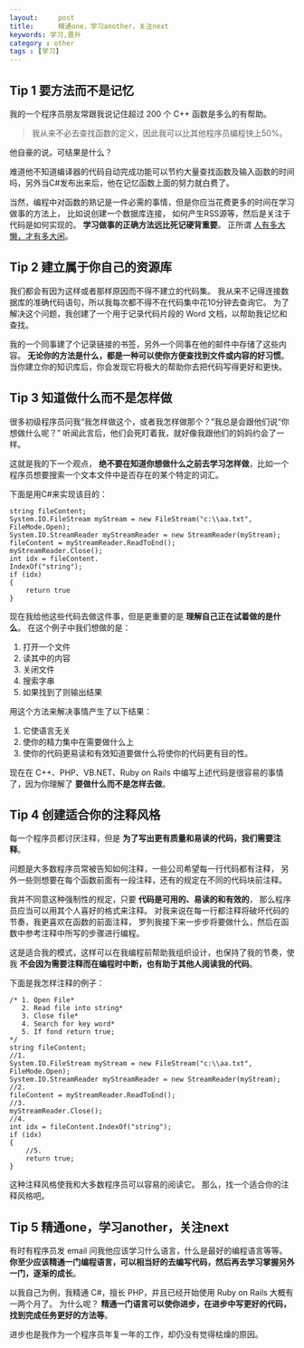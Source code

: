 ```yaml
---
layout:     post
title:      精通one，学习another，关注next
keywords: 学习,晋升
category : other
tags : [学习]
---
```


## Tip 1 要方法而不是记忆 ##

我的一个程序员朋友常跟我说记住超过 200 个 C++ 函数是多么的有帮助。

> 我从来不必去查找函数的定义，因此我可以比其他程序员编程快上50%。

他自豪的说。可结果是什么？

难道他不知道编译器的代码自动完成功能可以节约大量查找函数及输入函数的时间吗，另外当C#发布出来后，他在记忆函数上面的努力就白费了。

当然，编程中对函数的熟记是一件必需的事情，但是你应当花费更多的时间在学习做事的方法上，
比如说创建一个数据库连接，
如何产生RSS源等，然后是关注于代码是如何实现的。
**学习做事的正确方法远比死记硬背重要**。
正所谓 [人有多大懒，才有多大闲](http://justjavac.com/other/2012/09/03/how-lazy-have-much-leisure.html)。

## Tip 2 建立属于你自己的资源库 ##

我们都会有因为这样或者那样原因而不得不建立的代码集。
我从来不记得连接数据库的准确代码语句，所以我每次都不得不在代码集中花10分钟去查询它。
为了解决这个问题，我创建了一个用于记录代码片段的 Word 文档，以帮助我记忆和查找。

我的一个同事建了个记录链接的书签，另外一个同事在他的邮件中存储了这些内容。
**无论你的方法是什么，都是一种可以使你方便查找到文件或内容的好习惯**。
当你建立你的知识库后，你会发现它将极大的帮助你去把代码写得更好和更快。

## Tip 3 知道做什么而不是怎样做 ##

很多初级程序员问我“我怎样做这个，或者我怎样做那个？”我总是会跟他们说“你想做什么呢？”
听闻此言后，他们会死盯着我，就好像我跟他们的妈妈约会了一样。

这就是我的下一个观点， **绝不要在知道你想做什么之前去学习怎样做**，比如一个程序员想要搜索一个文本文件中是否存在的某个特定的词汇。

下面是用C#来实现该目的：

    string fileContent;  
    System.IO.FileStream myStream = new FileStream("c:\\aa.txt", FileMode.Open);  
    System.IO.StreamReader myStreamReader = new StreamReader(myStream);   
    fileContent = myStreamReader.ReadToEnd();  
    myStreamReader.Close();  
    int idx = fileContent.  
    IndexOf("string");   
    if (idx)  
    {  
        return true  
    }  

现在我给他这些代码去做这件事，但是更重要的是 **理解自己正在试着做的是什么**。
在这个例子中我们想做的是：

<ol>
  <li>打开一个文件</li>
  <li>读其中的内容</li>
  <li>关闭文件</li>
  <li>搜索字串</li>
  <li>如果找到了则输出结果</li>
</ol>

用这个方法来解决事情产生了以下结果：

<ol>
  <li>它使语言无关</li>
  <li>使你的精力集中在需要做什么上</li>
  <li>使你的代码更易读和有效知道要做什么将使你的代码更有目的性。</li>
</ol>

现在在 C++、PHP、VB.NET、Ruby on Rails 中编写上述代码是很容易的事情了，因为你理解了 **要做什么而不是怎样去做**。

## Tip 4 创建适合你的注释风格 ##

每一个程序员都讨厌注释，但是 **为了写出更有质量和易读的代码，我们需要注释**。

问题是大多数程序员常被告知如何注释，一些公司希望每一行代码都有注释，
另外一些则想要在每个函数前面有一段注释，还有的规定在不同的代码块前注释。

我并不同意这种强制性的规定，只要 **代码是可用的、易读的和有效的**，
那么程序员应当可以用其个人喜好的格式来注释。
对我来说在每一行都注释将破坏代码的节奏，我更喜欢在函数的前面注释，
罗列我接下来一步步将要做什么，然后在函数中参考注释中所写的步骤进行编程。

这是适合我的模式，这样可以在我编程前帮助我组织设计，也保持了我的节奏，使我 **不会因为需要注释而在编程时中断，也有助于其他人阅读我的代码**。

下面是我怎样注释的例子：

    /* 1. Open File*  
       2. Read file into string*  
       3. Close file*  
       4. Search for key word*  
       5. If fond return true; 
    */  
    string fileContent;  
    //1.  
    System.IO.FileStream myStream = new FileStream("c:\\aa.txt", FileMode.Open);  
    System.IO.StreamReader myStreamReader = new StreamReader(myStream);  
    //2.  
    fileContent = myStreamReader.ReadToEnd();  
    //3.  
    myStreamReader.Close();   
    //4.  
    int idx = fileContent.IndexOf("string");  
    if (idx)  
    {  
        //5.  
        return true;  
    }  

这种注释风格使我和大多数程序员可以容易的阅读它。
那么，找一个适合你的注释风格吧。

## Tip 5 精通one，学习another，关注next ##

有时有程序员发 email 问我他应该学习什么语言，什么是最好的编程语言等等。
**你至少应该精通一门编程语言，可以相当好的去编写代码，然后再去学习掌握另外一门，逐渐的成长**。

以我自己为例，我精通 C#，擅长 PHP，并且已经开始使用 Ruby on Rails 大概有一两个月了。
为什么呢？ **精通一门语言可以使你进步，在进步中写更好的代码，找到完成任务更好的方法等**。

进步也是我作为一个程序员年复一年的工作，却仍没有觉得枯燥的原因。

